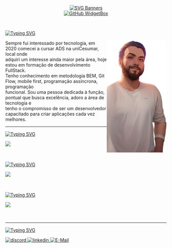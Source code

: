 <div align="center">

 [![SVG Banners](https://svg-banners.vercel.app/api?type=glitch&text1=Developer&width=1000&height=150)](https://github.com/Akshay090/svg-banners)      
 [![GitHub WidgetBox](https://github-widgetbox.vercel.app/api/profile?username=GuilhermeViniciusNoll&data=followers,repositories,commits&theme=carbon)](https://github.com/GuilhermeViniciusNoll?tab=repositories)

</div>
&nbsp
&nbsp
&nbsp
&nbsp

[![Typing SVG](https://readme-typing-svg.demolab.com?font=Fira+Code&size=25&duration=4000&pause=1000&color=ED6B21&vCenter=true&width=435&lines=Sobre+mim;About+Me)](https://git.io/typing-svg)

<div>
 <img align="right" height="350px" src="https://github.com/GuilhermeViniciusNoll/GuilhermeViniciusNoll/blob/main/img/eu.png"/>
 <p align="left" padding="0px" margin="0px" width="550px" text-align="left">
      Sempre fui interessado por tecnologia, em 2020 
      comecei a cursar ADS na uniCesumar, local onde <br>
      adquiri um interesse ainda maior pela área, hoje 
      estou em formação de desenvolvimento FullStack. <br>
      Tenho conhecimento em metodologia BEM, Git Flow, 
      mobile first, programação assíncrona, programação <br>
      funcional. Sou uma pessoa dedicada à função, pontual 
      que busca excelência, adoro a área de tecnologia e <br>
      tenho o compromisso de ser um desenvolvedor capacitado 
      para criar  aplicações cada vez melhores. 
  </p>
</div>

---

[![Typing SVG](https://readme-typing-svg.demolab.com?font=Fira+Code&size=25&duration=4000&pause=1000&color=ED6B21&vCenter=true&width=435&lines=linguagens;Languages)](https://git.io/typing-svg)
<p align="left">
  <a href="https://skillicons.dev">
    <img src="https://skillicons.dev/icons?i=js,ts,html,css"/>
  </a>
</p>
&nbsp
&nbsp
&nbsp
&nbsp

[![Typing SVG](https://readme-typing-svg.demolab.com?font=Fira+Code&size=25&duration=4000&pause=1000&color=ED6B21&vCenter=true&width=435&lines=Tecnologias;Technologies)](https://git.io/typing-svg)
<p align="left">
  <a href="https://skillicons.dev">
    <img src="https://skillicons.dev/icons?i=git,github,react,express,styledcomponents,nodejs,postgres"/>
  </a>
</p>
&nbsp
&nbsp
&nbsp
&nbsp

[![Typing SVG](https://readme-typing-svg.demolab.com?font=Fira+Code&size=25&duration=4000&pause=1000&color=ED6B21&vCenter=true&width=435&lines=Ferramentas;Tools)](https://git.io/typing-svg)
<p align="left">
  <a href="https://skillicons.dev">
    <img src="https://skillicons.dev/icons?i=figma,vscode"/>
  </a>
</p>
&nbsp
&nbsp
&nbsp
&nbsp

---
[![Typing SVG](https://readme-typing-svg.demolab.com?font=Fira+Code&size=25&duration=4000&pause=1000&color=ED6B21&vCenter=true&width=435&lines=Contatos;Contacts)](https://git.io/typing-svg)
<div>
 <a href="https://discord.com/users/guilhermevinicius.">  
  <img src="https://user-images.githubusercontent.com/74038190/235294015-47144047-25ab-417c-af1b-6746820a20ff.gif" alt="discord" width="100" height="100"/> 
 </a>
 <a href="https://www.linkedin.com/in/guilherme-bugs/">  
  <img src="https://user-images.githubusercontent.com/74038190/235294012-0a55e343-37ad-4b0f-924f-c8431d9d2483.gif" alt="linkedin" width="100" height="100"/> 
 </a>
 <a href="mailto:guilhermeVNbugs@outlook.com">  
  <img src="https://raw.githubusercontent.com/Tarikul-Islam-Anik/Animated-Fluent-Emojis/master/Emojis/Objects/E-Mail.png" alt="E-Mail" width="100" height="100" />
 </a>
</div>

